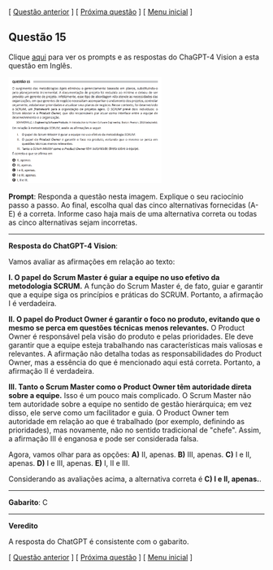 \[ [Questão anterior](q14-por.md) \] \[ [Próxima questão](q16-por.md) \] \[ [Menu inicial](/README.md) \]

## Questão 15 ##

Clique [aqui](q15-eng.md) para ver os prompts e as respostas do ChaGPT-4 Vision a esta questão em Inglês.

<img src="q15-image.png" alt="Question 15 image file" width="60%" height="60%">

**Prompt**: Responda a questão nesta imagem. Explique o seu raciocínio passo a passo. Ao final, escolha qual das cinco alternativas fornecidas (A-E) é a correta. Informe caso haja mais de uma alternativa correta ou todas as cinco alternativas sejam incorretas.

---

**Resposta do ChatGPT-4 Vision**: 

Vamos avaliar as afirmações em relação ao texto:

**I. O papel do Scrum Master é guiar a equipe no uso efetivo da metodologia SCRUM.**
A função do Scrum Master é, de fato, guiar e garantir que a equipe siga os princípios e práticas do SCRUM. Portanto, a afirmação I é verdadeira.

**II. O papel do Product Owner é garantir o foco no produto, evitando que o mesmo se perca em questões técnicas menos relevantes.**
O Product Owner é responsável pela visão do produto e pelas prioridades. Ele deve garantir que a equipe esteja trabalhando nas características mais valiosas e relevantes. A afirmação não detalha todas as responsabilidades do Product Owner, mas a essência do que é mencionado aqui está correta. Portanto, a afirmação II é verdadeira.

**III. Tanto o Scrum Master como o Product Owner têm autoridade direta sobre a equipe.**
Isso é um pouco mais complicado. O Scrum Master não tem autoridade sobre a equipe no sentido de gestão hierárquica; em vez disso, ele serve como um facilitador e guia. O Product Owner tem autoridade em relação ao que é trabalhado (por exemplo, definindo as prioridades), mas novamente, não no sentido tradicional de "chefe". Assim, a afirmação III é enganosa e pode ser considerada falsa.

Agora, vamos olhar para as opções:
**A)** II, apenas.
**B)** III, apenas.
**C)** I e II, apenas.
**D)** I e III, apenas.
**E)** I, II e III.

Considerando as avaliações acima, a alternativa correta é **C) I e II, apenas.**.

---

**Gabarito**: C

---

**Veredito**

A resposta do ChatGPT é consistente com o gabarito.

\[ [Questão anterior](q14-por.md) \] \[ [Próxima questão](q16-por.md) \] \[ [Menu inicial](/README.md) \]
